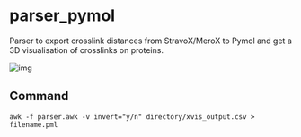 # parser_pymol

Parser to export crosslink distances from StravoX/MeroX to Pymol and get a 3D visualisation of crosslinks on proteins.

![img](https://i.imgur.com/OV2tWbV.png)

## Command

```
awk -f parser.awk -v invert="y/n" directory/xvis_output.csv > filename.pml
```

